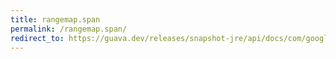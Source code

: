 ```yaml
---
title: rangemap.span
permalink: /rangemap.span/
redirect_to: https://guava.dev/releases/snapshot-jre/api/docs/com/google/common/collect/RangeMap.html#span--
---
```

